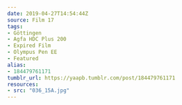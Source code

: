 ```yaml
---
date: 2019-04-27T14:54:44Z
source: Film 17
tags:
- Göttingen
- Agfa HDC Plus 200
- Expired Film
- Olympus Pen EE
- Featured
alias:
- 184479761171
tumblr_url: https://yaapb.tumblr.com/post/184479761171
resources:
- src: "036_15A.jpg"
---
```

